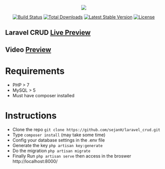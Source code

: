<p align="center"><img src="https://laravel.com/assets/img/components/logo-laravel.svg"></p>

<p align="center">
<a href="https://travis-ci.org/laravel/framework"><img src="https://travis-ci.org/laravel/framework.svg" alt="Build Status"></a>
<a href="https://packagist.org/packages/laravel/framework"><img src="https://poser.pugx.org/laravel/framework/d/total.svg" alt="Total Downloads"></a>
<a href="https://packagist.org/packages/laravel/framework"><img src="https://poser.pugx.org/laravel/framework/v/stable.svg" alt="Latest Stable Version"></a>
<a href="https://packagist.org/packages/laravel/framework"><img src="https://poser.pugx.org/laravel/framework/license.svg" alt="License"></a>
</p>

## Laravel CRUD [Live Preview](http://sejan.000webhostapp.com/blog)
## Video [Preview](https://drive.google.com/open?id=0B4VLr7K2wfEfcUtudHg5WG5BZTg)
Requirements
============
* PHP > 7
* MySQL > 5
* Must have composer installed

Instructions
============
* Clone the repo `git clone https://github.com/sejanH/laravel_crud.git`
* Type `composer install` (may take some time)
* Config your database settings in the .env file
* Generate the key `php artisan key:generate`
* Do the migration `php artisan migrate`
* Finally Run `php artisan serve` then access in the broswer http://localhost:8000/
